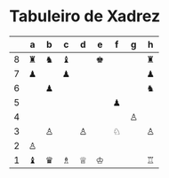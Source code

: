 # Tabuleiro de Xadrez

|   | a | b | c | d | e | f | g | h |
|---|---|---|---|---|---|---|---|---|
| 8 | ♜ | ♞ | ♝ |   | ♚ |   |   | ♜ |
| 7 | ♟ |   | ♟ |   |   |   |   | ♟ |
| 6 |   | ♟ |   |   |   |   |   | ♞ |
| 5 |   |   |   |   |   | ♟ |   |   |
| 4 |   |   |   |   |   |   | ♙ |   |
| 3 |   | ♙ |   | ♙ |   | ♘ |   | ♙ |
| 2 | ♙ |   |   |   |   |   |   |   |
| 1 | ♝ | ♛ | ♗ | ♕ | ♔ |   |   | ♖ |
